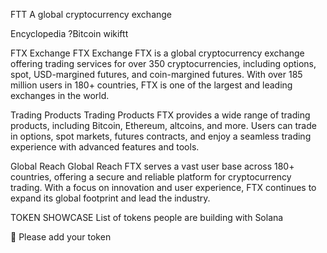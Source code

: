 FTT
A global cryptocurrency exchange

Encyclopedia ?Bitcoin wikiftt 

FTX Exchange
FTX Exchange
FTX is a global cryptocurrency exchange offering trading services for over 350 cryptocurrencies, including options, spot, USD-margined futures, and coin-margined futures. With over 185 million users in 180+ countries, FTX is one of the largest and leading exchanges in the world.

Trading Products
Trading Products
FTX provides a wide range of trading products, including Bitcoin, Ethereum, altcoins, and more. Users can trade in options, spot markets, futures contracts, and enjoy a seamless trading experience with advanced features and tools.

Global Reach
Global Reach
FTX serves a vast user base across 180+ countries, offering a secure and reliable platform for cryptocurrency trading. With a focus on innovation and user experience, FTX continues to expand its global footprint and lead the industry.

TOKEN SHOWCASE
List of tokens people are building with Solana

🙏 Please add your token
